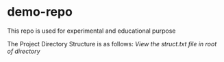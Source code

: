 # demo-repo
This repo is used for experimental and educational purpose

The Project Directory Structure is as follows:
*View the struct.txt file in root of directory*




